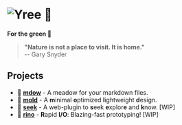 # ![Yree 🌱](https://media.githubusercontent.com/media/yree/dump/refs/heads/main/yree/yree-slim.png)

**For the green 🌿**

> **"Nature is not a place to visit. It is home."**  
> -- Gary Snyder

## Projects
- 🌾 **[mdow](mdow)** - A meadow for your markdown files.
- 🍄 **[mold](mold)** - A **m**inimal **o**ptimized **l**ightweight **d**esign.
- 🔭 **[seek](seek)** - A web-plugin to **s**eek **e**xplor**e** and **k**now. [WIP]
- 🦏 **[rino](rino)** - **R**apid **I/O**: Blazing-fast prototyping! [WIP]
